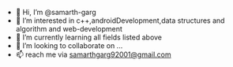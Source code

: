 - 👋 Hi, I’m @samarth-garg
- 👀 I’m interested in c++,androidDevelopment,data structures and algorithm and web-development
- 🌱 I’m currently learning all fields listed above
- 💞️ I’m looking to collaborate on ...
- 📫 reach me via samarthgarg92001@gmail.com

<!---
samarth-garg625/samarth-garg625 is a ✨ special ✨ repository because its `README.md` (this file) appears on your GitHub profile.
You can click the Preview link to take a look at your changes.
--->
